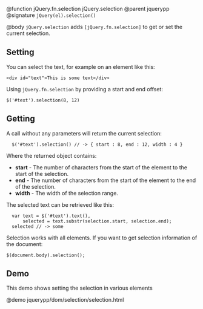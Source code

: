 @function jQuery.fn.selection jQuery.selection
@parent jquerypp
@signature `jQuery(el).selection()`

@body
`jQuery.selection` adds `[jQuery.fn.selection]` to get or set the current selection.

## Setting

You can select the text, for example on an element like this:

    <div id="text">This is some text</div>

Using `jQuery.fn.selection` by providing a start and end offset:

  	$('#text').selection(8, 12)

## Getting

A call without any parameters will return the current selection:

	  $('#text').selection() // -> { start : 8, end : 12, width : 4 }

Where the returned object contains:

- __start__ - The number of characters from the start of the element to the start of the selection.
- __end__ - The number of characters from the start of the element to the end of the selection.
- __width__ - The width of the selection range.

The selected text can be retrieved like this:

	  var text = $('#text').text(),
	      selected = text.substr(selection.start, selection.end);
	  selected // -> some

Selection works with all elements. If you want to get selection information of the document:

    $(document.body).selection();

## Demo

This demo shows setting the selection in various elements

@demo jquerypp/dom/selection/selection.html
